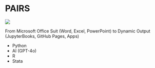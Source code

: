 # PAIRS

![](office.png)

From Microsoft Office Suit (Word, Excel, PowerPoint) to Dynamic Output (JupyterBooks, GitHub Pages, Apps)

- Python
- AI (GPT-4o)
- R
- Stata

```{tableofcontents}
```
